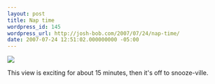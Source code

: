 ```yaml
---
layout: post
title: Nap time
wordpress_id: 145
wordpress_url: http://josh-bob.com/2007/07/24/nap-time/
date: 2007-07-24 12:51:02.000000000 -05:00
---
```

<!--Mime Type of File is image/jpeg -->

<a href="http://josh-bob.com/wp-photos/20070724-135102-1.jpg"><img src="http://josh-bob.com/wp-photos/thumb.20070724-135102-1.jpg" /></a>

This view is exciting for about 15 minutes, then it's off to snooze-ville.
